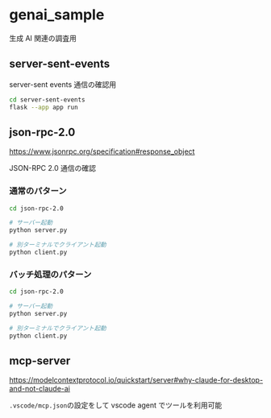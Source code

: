 # genai_sample

生成 AI 関連の調査用

## server-sent-events

server-sent events 通信の確認用

```sh
cd server-sent-events
flask --app app run
```

## json-rpc-2.0

https://www.jsonrpc.org/specification#response_object

JSON-RPC 2.0 通信の確認

### 通常のパターン

```sh
cd json-rpc-2.0

# サーバー起動
python server.py

# 別ターミナルでクライアント起動
python client.py
```

### バッチ処理のパターン

```sh
cd json-rpc-2.0

# サーバー起動
python server.py

# 別ターミナルでクライアント起動
python client.py
```

## mcp-server

https://modelcontextprotocol.io/quickstart/server#why-claude-for-desktop-and-not-claude-ai

`.vscode/mcp.json`の設定をして vscode agent でツールを利用可能
